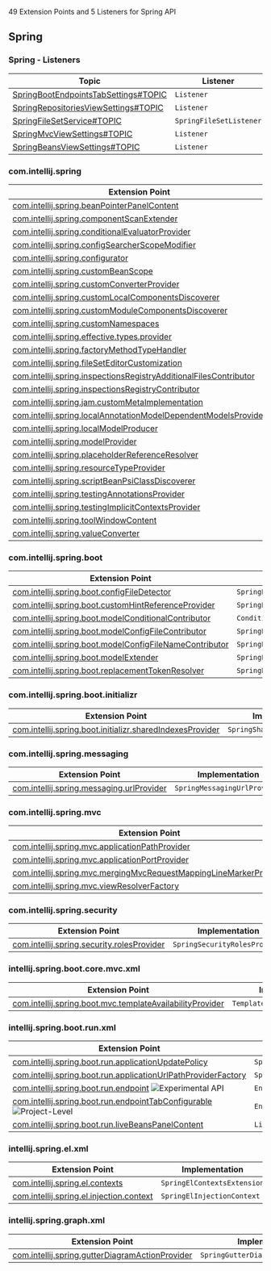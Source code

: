 [//]: # (title: Spring API Extension Point and Listener List)

<show-structure for="chapter" depth="2"/>

<!-- Copyright 2000-2022 JetBrains s.r.o. and contributors. Use of this source code is governed by the Apache 2.0 license. -->

49 Extension Points and 5 Listeners for Spring API

<include from="extension_point_list.md" element-id="ep_list_legend"></include>

## Spring

### Spring - Listeners

| Topic                                                                                                                                                          | Listener                |
|----------------------------------------------------------------------------------------------------------------------------------------------------------------|-------------------------|
| [SpringBootEndpointsTabSettings#TOPIC](https://jb.gg/ipe/listeners?topics=com.intellij.spring.boot.run.lifecycle.tabs.SpringBootEndpointsTabSettings.Listener) | `Listener`              |
| [SpringRepositoriesViewSettings#TOPIC](https://jb.gg/ipe/listeners?topics=com.intellij.spring.data.commons.view.SpringRepositoriesViewSettings.Listener)       | `Listener`              |
| [SpringFileSetService#TOPIC](https://jb.gg/ipe/listeners?topics=com.intellij.spring.facet.SpringFileSetService.SpringFileSetListener)                          | `SpringFileSetListener` |
| [SpringMvcViewSettings#TOPIC](https://jb.gg/ipe/listeners?topics=com.intellij.spring.mvc.toolwindow.SpringMvcViewSettings.Listener)                            | `Listener`              |
| [SpringBeansViewSettings#TOPIC](https://jb.gg/ipe/listeners?topics=com.intellij.spring.toolWindow.SpringBeansViewSettings.Listener)                            | `Listener`              |

### com.intellij.spring

| Extension Point                                                                                                                                                     | Implementation                                |
|---------------------------------------------------------------------------------------------------------------------------------------------------------------------|-----------------------------------------------|
| [com.intellij.spring.beanPointerPanelContent](https://jb.gg/ipe?extensions=com.intellij.spring.beanPointerPanelContent)                                             | `SpringBeanPointerPanelContent`               |
| [com.intellij.spring.componentScanExtender](https://jb.gg/ipe?extensions=com.intellij.spring.componentScanExtender)                                                 | `ComponentScanExtender`                       |
| [com.intellij.spring.conditionalEvaluatorProvider](https://jb.gg/ipe?extensions=com.intellij.spring.conditionalEvaluatorProvider)                                   | `ConditionalEvaluatorProvider`                |
| [com.intellij.spring.configSearcherScopeModifier](https://jb.gg/ipe?extensions=com.intellij.spring.configSearcherScopeModifier)                                     | `ConfigSearcherScopeModifier`                 |
| [com.intellij.spring.configurator](https://jb.gg/ipe?extensions=com.intellij.spring.configurator)                                                                   | `SpringConfigurator`                          |
| [com.intellij.spring.customBeanScope](https://jb.gg/ipe?extensions=com.intellij.spring.customBeanScope)                                                             | `SpringCustomBeanScope`                       |
| [com.intellij.spring.customConverterProvider](https://jb.gg/ipe?extensions=com.intellij.spring.customConverterProvider)                                             | `Provider`                                    |
| [com.intellij.spring.customLocalComponentsDiscoverer](https://jb.gg/ipe?extensions=com.intellij.spring.customLocalComponentsDiscoverer)                             | `CustomLocalComponentsDiscoverer`             |
| [com.intellij.spring.customModuleComponentsDiscoverer](https://jb.gg/ipe?extensions=com.intellij.spring.customModuleComponentsDiscoverer)                           | `CustomModuleComponentsDiscoverer`            |
| [com.intellij.spring.customNamespaces](https://jb.gg/ipe?extensions=com.intellij.spring.customNamespaces)                                                           | `SpringCustomNamespaces`                      |
| [com.intellij.spring.effective.types.provider](https://jb.gg/ipe?extensions=com.intellij.spring.effective.types.provider)                                           | `SpringBeanEffectiveTypeProvider`             |
| [com.intellij.spring.factoryMethodTypeHandler](https://jb.gg/ipe?extensions=com.intellij.spring.factoryMethodTypeHandler)                                           | `CustomFactoryMethodTypeHandler`              |
| [com.intellij.spring.fileSetEditorCustomization](https://jb.gg/ipe?extensions=com.intellij.spring.fileSetEditorCustomization)                                       | `SpringFileSetEditorCustomization`            |
| [com.intellij.spring.inspectionsRegistryAdditionalFilesContributor](https://jb.gg/ipe?extensions=com.intellij.spring.inspectionsRegistryAdditionalFilesContributor) | `AdditionalFilesContributor`                  |
| [com.intellij.spring.inspectionsRegistryContributor](https://jb.gg/ipe?extensions=com.intellij.spring.inspectionsRegistryContributor)                               | `Contributor`                                 |
| [com.intellij.spring.jam.customMetaImplementation](https://jb.gg/ipe?extensions=com.intellij.spring.jam.customMetaImplementation)                                   | `n/a`                                         |
| [com.intellij.spring.localAnnotationModelDependentModelsProvider](https://jb.gg/ipe?extensions=com.intellij.spring.localAnnotationModelDependentModelsProvider)     | `LocalAnnotationModelDependentModelsProvider` |
| [com.intellij.spring.localModelProducer](https://jb.gg/ipe?extensions=com.intellij.spring.localModelProducer)                                                       | `SpringLocalModelProducer`                    |
| [com.intellij.spring.modelProvider](https://jb.gg/ipe?extensions=com.intellij.spring.modelProvider)                                                                 | `SpringModelProvider`                         |
| [com.intellij.spring.placeholderReferenceResolver](https://jb.gg/ipe?extensions=com.intellij.spring.placeholderReferenceResolver)                                   | `SpringPlaceholderReferenceResolver`          |
| [com.intellij.spring.resourceTypeProvider](https://jb.gg/ipe?extensions=com.intellij.spring.resourceTypeProvider)                                                   | `SpringResourceTypeProvider`                  |
| [com.intellij.spring.scriptBeanPsiClassDiscoverer](https://jb.gg/ipe?extensions=com.intellij.spring.scriptBeanPsiClassDiscoverer)                                   | `ScriptBeanPsiClassDiscoverer`                |
| [com.intellij.spring.testingAnnotationsProvider](https://jb.gg/ipe?extensions=com.intellij.spring.testingAnnotationsProvider)                                       | `SpringTestingAnnotationsProvider`            |
| [com.intellij.spring.testingImplicitContextsProvider](https://jb.gg/ipe?extensions=com.intellij.spring.testingImplicitContextsProvider)                             | `SpringTestingImplicitContextsProvider`       |
| [com.intellij.spring.toolWindowContent](https://jb.gg/ipe?extensions=com.intellij.spring.toolWindowContent)                                                         | `SpringToolWindowContentProvider`             |
| [com.intellij.spring.valueConverter](https://jb.gg/ipe?extensions=com.intellij.spring.valueConverter)                                                               | `SpringValueConvertersProvider`               |

### com.intellij.spring.boot

| Extension Point                                                                                                                                 | Implementation                             |
|-------------------------------------------------------------------------------------------------------------------------------------------------|--------------------------------------------|
| [com.intellij.spring.boot.configFileDetector](https://jb.gg/ipe?extensions=com.intellij.spring.boot.configFileDetector)                         | `SpringBootConfigFileDetector`             |
| [com.intellij.spring.boot.customHintReferenceProvider](https://jb.gg/ipe?extensions=com.intellij.spring.boot.customHintReferenceProvider)       | `SpringBootCustomHintReferenceProvider`    |
| [com.intellij.spring.boot.modelConditionalContributor](https://jb.gg/ipe?extensions=com.intellij.spring.boot.modelConditionalContributor)       | `ConditionalContributor`                   |
| [com.intellij.spring.boot.modelConfigFileContributor](https://jb.gg/ipe?extensions=com.intellij.spring.boot.modelConfigFileContributor)         | `SpringBootModelConfigFileContributor`     |
| [com.intellij.spring.boot.modelConfigFileNameContributor](https://jb.gg/ipe?extensions=com.intellij.spring.boot.modelConfigFileNameContributor) | `SpringBootModelConfigFileNameContributor` |
| [com.intellij.spring.boot.modelExtender](https://jb.gg/ipe?extensions=com.intellij.spring.boot.modelExtender)                                   | `SpringBootModelExtender`                  |
| [com.intellij.spring.boot.replacementTokenResolver](https://jb.gg/ipe?extensions=com.intellij.spring.boot.replacementTokenResolver)             | `SpringBootReplacementTokenResolver`       |

### com.intellij.spring.boot.initializr

| Extension Point                                                                                                                                     | Implementation                |
|-----------------------------------------------------------------------------------------------------------------------------------------------------|-------------------------------|
| [com.intellij.spring.boot.initializr.sharedIndexesProvider](https://jb.gg/ipe?extensions=com.intellij.spring.boot.initializr.sharedIndexesProvider) | `SpringSharedIndexesProvider` |

### com.intellij.spring.messaging

| Extension Point                                                                                                     | Implementation               |
|---------------------------------------------------------------------------------------------------------------------|------------------------------|
| [com.intellij.spring.messaging.urlProvider](https://jb.gg/ipe?extensions=com.intellij.spring.messaging.urlProvider) | `SpringMessagingUrlProvider` |

### com.intellij.spring.mvc

| Extension Point                                                                                                                                                       | Implementation                                     |
|-----------------------------------------------------------------------------------------------------------------------------------------------------------------------|----------------------------------------------------|
| [com.intellij.spring.mvc.applicationPathProvider](https://jb.gg/ipe?extensions=com.intellij.spring.mvc.applicationPathProvider)                                       | `SpringApplicationPathProvider`                    |
| [com.intellij.spring.mvc.applicationPortProvider](https://jb.gg/ipe?extensions=com.intellij.spring.mvc.applicationPortProvider)                                       | `SpringApplicationPortProvider`                    |
| [com.intellij.spring.mvc.mergingMvcRequestMappingLineMarkerProvider](https://jb.gg/ipe?extensions=com.intellij.spring.mvc.mergingMvcRequestMappingLineMarkerProvider) | `SpringMergingMvcRequestMappingLineMarkerProvider` |
| [com.intellij.spring.mvc.viewResolverFactory](https://jb.gg/ipe?extensions=com.intellij.spring.mvc.viewResolverFactory)                                               | `ViewResolverFactory`                              |

### com.intellij.spring.security

| Extension Point                                                                                                       | Implementation                |
|-----------------------------------------------------------------------------------------------------------------------|-------------------------------|
| [com.intellij.spring.security.rolesProvider](https://jb.gg/ipe?extensions=com.intellij.spring.security.rolesProvider) | `SpringSecurityRolesProvider` |

### intellij.spring.boot.core.mvc.xml

| Extension Point                                                                                                                                     | Implementation                 |
|-----------------------------------------------------------------------------------------------------------------------------------------------------|--------------------------------|
| [com.intellij.spring.boot.mvc.templateAvailabilityProvider](https://jb.gg/ipe?extensions=com.intellij.spring.boot.mvc.templateAvailabilityProvider) | `TemplateAvailabilityProvider` |

### intellij.spring.boot.run.xml

| Extension Point                                                                                                                                                           | Implementation                                |
|---------------------------------------------------------------------------------------------------------------------------------------------------------------------------|-----------------------------------------------|
| [com.intellij.spring.boot.run.applicationUpdatePolicy](https://jb.gg/ipe?extensions=com.intellij.spring.boot.run.applicationUpdatePolicy)                                 | `SpringBootApplicationUpdatePolicy`           |
| [com.intellij.spring.boot.run.applicationUrlPathProviderFactory](https://jb.gg/ipe?extensions=com.intellij.spring.boot.run.applicationUrlPathProviderFactory)             | `SpringBootApplicationUrlPathProviderFactory` |
| [com.intellij.spring.boot.run.endpoint](https://jb.gg/ipe?extensions=com.intellij.spring.boot.run.endpoint) ![Experimental API][experimental]                             | `Endpoint`                                    |
| [com.intellij.spring.boot.run.endpointTabConfigurable](https://jb.gg/ipe?extensions=com.intellij.spring.boot.run.endpointTabConfigurable) ![Project-Level][project-level] | `EndpointTabConfigurable`                     |
| [com.intellij.spring.boot.run.liveBeansPanelContent](https://jb.gg/ipe?extensions=com.intellij.spring.boot.run.liveBeansPanelContent)                                     | `LiveBeansPanelContent`                       |

### intellij.spring.el.xml

| Extension Point                                                                                                   | Implementation              |
|-------------------------------------------------------------------------------------------------------------------|-----------------------------|
| [com.intellij.spring.el.contexts](https://jb.gg/ipe?extensions=com.intellij.spring.el.contexts)                   | `SpringElContextsExtension` |
| [com.intellij.spring.el.injection.context](https://jb.gg/ipe?extensions=com.intellij.spring.el.injection.context) | `SpringElInjectionContext`  |

### intellij.spring.graph.xml

| Extension Point                                                                                                                 | Implementation                      |
|---------------------------------------------------------------------------------------------------------------------------------|-------------------------------------|
| [com.intellij.spring.gutterDiagramActionProvider](https://jb.gg/ipe?extensions=com.intellij.spring.gutterDiagramActionProvider) | `SpringGutterDiagramActionProvider` |

[experimental]: https://img.shields.io/badge/-Experimental_API-red?style=flat-square
[internal]: https://img.shields.io/badge/-Internal_API-darkred?style=flat-square
[project-level]: https://img.shields.io/badge/-Project--Level-blue?style=flat-square
[non-dynamic]: https://img.shields.io/badge/-Non--Dynamic-orange?style=flat-square
[deprecated]: https://img.shields.io/badge/-Deprecated-lightgrey?style=flat-square
